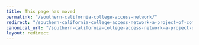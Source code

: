 ```yaml
---
title: This page has moved
permalink: "/southern-california-college-access-network/"
redirect: "/southern-california-college-access-network-a-project-of-community-partners/"
canonical_url: "/southern-california-college-access-network-a-project-of-community-partners/"
layout: redirect
---
```

